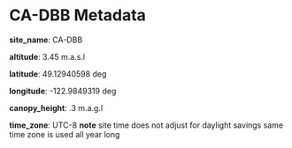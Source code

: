 # CA-DBB Metadata

**site_name**: CA-DBB

**altitude**: 3.45 m.a.s.l

**latitude**: 49.12940598 deg

**longitude**: -122.9849319 deg

**canopy_height**: .3 m.a.g.l

**time_zone**: UTC-8 **note** site time does not adjust for daylight savings same time zone is used all year long

